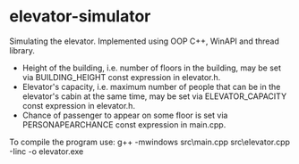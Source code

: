 # elevator-simulator
Simulating the elevator. Implemented using OOP C++, WinAPI and thread library.

- Height of the building, i.e. number of floors in the building, may be set via BUILDING_HEIGHT const expression in elevator.h.
- Elevator's capacity, i.e. maximum number of people that can be in the elevator's cabin at the same time, may be set via ELEVATOR_CAPACITY const expression in elevator.h.
- Chance of passenger to appear on some floor is set via PERSONAPEARCHANCE const expression in main.cpp.

To compile the program use:
g++ -mwindows src\main.cpp src\elevator.cpp -Iinc -o elevator.exe